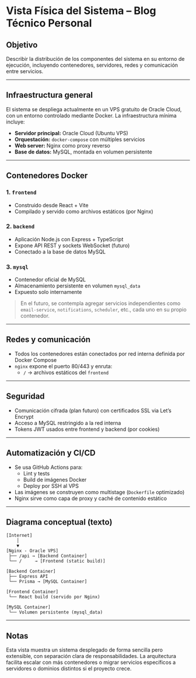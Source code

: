 # Vista Física del Sistema – Blog Técnico Personal

## Objetivo

Describir la distribución de los componentes del sistema en su entorno de ejecución, incluyendo contenedores, servidores, redes y comunicación entre servicios.

---

## Infraestructura general

El sistema se despliega actualmente en un VPS gratuito de Oracle Cloud, con un entorno controlado mediante Docker. La infraestructura mínima incluye:

- **Servidor principal:** Oracle Cloud (Ubuntu VPS)
- **Orquestación:** `docker-compose` con múltiples servicios
- **Web server:** Nginx como proxy reverso
- **Base de datos:** MySQL, montada en volumen persistente

---

## Contenedores Docker

### 1. `frontend`

- Construido desde React + Vite
- Compilado y servido como archivos estáticos (por Nginx)

### 2. `backend`

- Aplicación Node.js con Express + TypeScript
- Expone API REST y sockets WebSocket (futuro)
- Conectado a la base de datos MySQL

### 3. `mysql`

- Contenedor oficial de MySQL
- Almacenamiento persistente en volumen `mysql_data`
- Expuesto solo internamente

> En el futuro, se contempla agregar servicios independientes como `email-service`, `notifications`, `scheduler`, etc., cada uno en su propio contenedor.

---

## Redes y comunicación

- Todos los contenedores están conectados por red interna definida por Docker Compose
- `nginx` expone el puerto 80/443 y enruta:
  - `/` → archivos estáticos del `frontend`

---

## Seguridad

- Comunicación cifrada (plan futuro) con certificados SSL via Let’s Encrypt
- Acceso a MySQL restringido a la red interna
- Tokens JWT usados entre frontend y backend (por cookies)

---

## Automatización y CI/CD

- Se usa GitHub Actions para:
  - Lint y tests
  - Build de imágenes Docker
  - Deploy por SSH al VPS
- Las imágenes se construyen como multistage (`Dockerfile` optimizado)
- Nginx sirve como capa de proxy y caché de contenido estático

---

## Diagrama conceptual (texto)

```
[Internet]
    │
    ▼
[Nginx - Oracle VPS]
 ├── /api → [Backend Container]
 └── /     → [Frontend (static build)]

[Backend Container]
 ├── Express API
 └── Prisma → [MySQL Container]

[Frontend Container]
 └── React build (servido por Nginx)

[MySQL Container]
 └── Volumen persistente (mysql_data)
```

---

## Notas

Esta vista muestra un sistema desplegado de forma sencilla pero extensible, con separación clara de responsabilidades. La arquitectura facilita escalar con más contenedores o migrar servicios específicos a servidores o dominios distintos si el proyecto crece.

